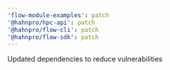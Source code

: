 ```yaml
---
'flow-module-examples': patch
'@hahnpro/hpc-api': patch
'@hahnpro/flow-cli': patch
'@hahnpro/flow-sdk': patch
---
```


Updated dependencies to reduce vulnerabilities
